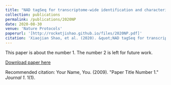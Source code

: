 ```yaml
---
title: "NAD tagSeq for transcriptome-wide identification and characterization of NAD+-capped RNAs"
collection: publications
permalink: /publications/2020NP
date: 2020-08-30
venue: 'Nature Protocols'
paperurl: '[http://rocketjishao.github.io/files/2020NP.pdf]'
citation: 'Xiaojian Shao, et al. (2020). &quot;NAD tagSeq for transcriptome-wide identification and characterization of NAD+-capped RNAs.&quot; <i>Nature Protocols</i>. 1(1).'
---
```

This paper is about the number 1. The number 2 is left for future work.

[Download paper here](http://academicpages.github.io/files/2020NP.pdf)

Recommended citation: Your Name, You. (2009). "Paper Title Number 1." <i>Journal 1</i>. 1(1).
